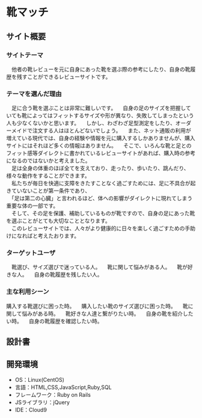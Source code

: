 # 靴マッチ

## サイト概要
### サイトテーマ
　他者の靴レビューを元に自身にあった靴を選ぶ際の参考にしたり、自身の靴履歴を残すことができるレビューサイトです。

### テーマを選んだ理由
　足に合う靴を選ぶことは非常に難しいです。
　自身の足のサイズを把握していても靴によってはフィットするサイズや形が異なり、失敗してしまったという人も少なくないかと思います。
　しかし、わざわざ足型測定をしたり、オーダーメイドで注文する人はほとんどないでしょう。
　また、ネット通販の利用が増えている現代では、自身の経験や情報を元に購入するしかありませんが、購入サイトにはそれほど多くの情報はありません。
　そこで、いろんな靴と足とのフィット感等ダイレクトに書かれているレビューサイトがあれば、購入時の参考になるのではないかと考えました。  
　足は全身の体重のほぼ全てを支えており、走ったり、歩いたり、跳んだり、様々な動作をすることができます。  
　私たちが毎日を快適に支障をきたすことなく過ごすためには、足に不具合が起きていないことが第一条件であり、    
　「足は第二の心臓」と言われるほど、体への影響がダイレクトに現れてしまう重要な体の一部です。   
　そして、その足を保護、補助しているものが靴ですので、自身の足にあった靴を選ぶことがとても大切なこととなります。  
　このレビューサイトでは、人々がより健康的に日々を楽しく過ごすための手助けになればと考えたおります。

### ターゲットユーザ
　靴選び、サイズ選びで迷っている人。
　靴に関して悩みがある人。
　靴が好きな人。
　自身の靴履歴を残したい人。

### 主な利用シーン
  購入する靴選びに困った時。
　購入したい靴のサイズ選びに困った時。
　靴に関して悩みがある時。
　靴好きな人達と繋がりたい時。
　自身の靴を紹介したい時。
　自身の靴履歴を確認したい時。

## 設計書


## 開発環境
- OS：Linux(CentOS)
- 言語：HTML,CSS,JavaScript,Ruby,SQL
- フレームワーク：Ruby on Rails
- JSライブラリ：jQuery
- IDE：Cloud9
